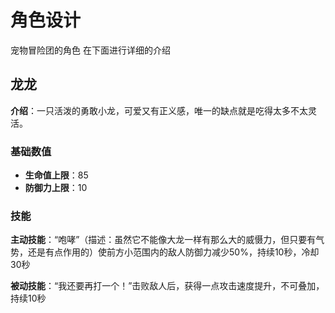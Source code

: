 # 角色设计

宠物冒险团的角色 在下面进行详细的介绍

## 龙龙

**介绍**：一只活泼的勇敢小龙，可爱又有正义感，唯一的缺点就是吃得太多不太灵活。

### 基础数值

- **生命值上限**：85
- **防御力上限**：10

### 技能

**主动技能**：“咆哮”（描述：虽然它不能像大龙一样有那么大的威慑力，但只要有气势，还是有点作用的）使前方小范围内的敌人防御力减少50%，持续10秒，冷却30秒

**被动技能**：“我还要再打一个！”击败敌人后，获得一点攻击速度提升，不可叠加，持续10秒


